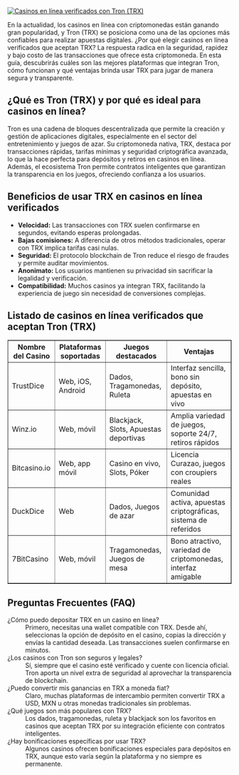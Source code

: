 [![Casinos en línea verificados con Tron (TRX)](https://123-caf.pages.dev/gitsignup.png)](https://vrmoo.ru/Bt82HjjY)

<div>     <p>En la actualidad, los casinos en línea con criptomonedas están ganando gran popularidad, y Tron (TRX) se posiciona como una de las opciones más confiables para realizar apuestas digitales. ¿Por qué elegir casinos en línea verificados que aceptan TRX? La respuesta radica en la seguridad, rapidez y bajo costo de las transacciones que ofrece esta criptomoneda. En esta guía, descubrirás cuáles son las mejores plataformas que integran Tron, cómo funcionan y qué ventajas brinda usar TRX para jugar de manera segura y transparente.</p>    <h2>¿Qué es Tron (TRX) y por qué es ideal para casinos en línea?</h2>   <p>Tron es una cadena de bloques descentralizada que permite la creación y gestión de aplicaciones digitales, especialmente en el sector del entretenimiento y juegos de azar. Su criptomoneda nativa, TRX, destaca por transacciones rápidas, tarifas mínimas y seguridad criptográfica avanzada, lo que la hace perfecta para depósitos y retiros en casinos en línea. Además, el ecosistema Tron permite contratos inteligentes que garantizan la transparencia en los juegos, ofreciendo confianza a los usuarios.</p>    <h2>Beneficios de usar TRX en casinos en línea verificados</h2>   <ul>     <li><strong>Velocidad:</strong> Las transacciones con TRX suelen confirmarse en segundos, evitando esperas prolongadas.</li>     <li><strong>Bajas comisiones:</strong> A diferencia de otros métodos tradicionales, operar con TRX implica tarifas casi nulas.</li>     <li><strong>Seguridad:</strong> El protocolo blockchain de Tron reduce el riesgo de fraudes y permite auditar movimientos.</li>     <li><strong>Anonimato:</strong> Los usuarios mantienen su privacidad sin sacrificar la legalidad y verificación.</li>     <li><strong>Compatibilidad:</strong> Muchos casinos ya integran TRX, facilitando la experiencia de juego sin necesidad de conversiones complejas.</li>   </ul>    <h2>Listado de casinos en línea verificados que aceptan Tron (TRX)</h2>   <table border="1" cellpadding="8" cellspacing="0" style="border-collapse: collapse; width: 100%;">     <thead>       <tr>         <th>Nombre del Casino</th>         <th>Plataformas soportadas</th>         <th>Juegos destacados</th>         <th>Ventajas</th>       </tr>     </thead>     <tbody>       <tr>         <td>TrustDice</td>         <td>Web, iOS, Android</td>         <td>Dados, Tragamonedas, Ruleta</td>         <td>Interfaz sencilla, bono sin depósito, apuestas en vivo</td>       </tr>       <tr>         <td>Winz.io</td>         <td>Web, móvil</td>         <td>Blackjack, Slots, Apuestas deportivas</td>         <td>Amplia variedad de juegos, soporte 24/7, retiros rápidos</td>       </tr>       <tr>         <td>Bitcasino.io</td>         <td>Web, app móvil</td>         <td>Casino en vivo, Slots, Póker</td>         <td>Licencia Curazao, juegos con croupiers reales</td>       </tr>       <tr>         <td>DuckDice</td>         <td>Web</td>         <td>Dados, Juegos de azar</td>         <td>Comunidad activa, apuestas criptográficas, sistema de referidos</td>       </tr>       <tr>         <td>7BitCasino</td>         <td>Web, móvil</td>         <td>Tragamonedas, Juegos de mesa</td>         <td>Bono atractivo, variedad de criptomonedas, interfaz amigable</td>       </tr>     </tbody>   </table>    <h2>Preguntas Frecuentes (FAQ)</h2>   <dl>     <dt>¿Cómo puedo depositar TRX en un casino en línea?</dt>     <dd>Primero, necesitas una wallet compatible con TRX. Desde ahí, seleccionas la opción de depósito en el casino, copias la dirección y envías la cantidad deseada. Las transacciones suelen confirmarse en minutos.</dd>          <dt>¿Los casinos con Tron son seguros y legales?</dt>     <dd>Sí, siempre que el casino esté verificado y cuente con licencia oficial. Tron aporta un nivel extra de seguridad al aprovechar la transparencia de blockchain.</dd>      <dt>¿Puedo convertir mis ganancias en TRX a moneda fiat?</dt>     <dd>Claro, muchas plataformas de intercambio permiten convertir TRX a USD, MXN u otras monedas tradicionales sin problemas.</dd>      <dt>¿Qué juegos son más populares con TRX?</dt>     <dd>Los dados, tragamonedas, ruleta y blackjack son los favoritos en casinos que aceptan TRX por su integración eficiente con contratos inteligentes.</dd>      <dt>¿Hay bonificaciones específicas por usar TRX?</dt>     <dd>Algunos casinos ofrecen bonificaciones especiales para depósitos en TRX, aunque esto varía según la plataforma y no siempre es permanente.</dd>   </dl> </div>